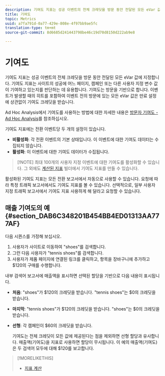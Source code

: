 ```yaml
---
description: 기여도 지표는 성공 이벤트의 전체 크레딧을 방문 동안 전달된 모든 eVar 값에 지정합니다. 기여도 지표는 사이트의 성공에 어느 페이지, 캠페인 또는 다른 사용자 지정 변수 값이 기여하고 있는지를 판단하는 데 유용합니다. 기여도는 방문을 기반으로 합니다. 이벤트가 발생할 때의 히트를 포함하여 이벤트 전의 방문에 있는 모든 eVar 값은 만료 설정에 상관없이 기여도 크레딧을 받습니다.
title: 기여도
topic: Metrics
uuid: a7fa791d-0a77-429e-808e-4f97bb9ae5fc
translation-type: tm+mt
source-git-commit: 8d6685d241443798be46c19d70d8150d222ab9e8

---
```



# 기여도

기여도 지표는 성공 이벤트의 전체 크레딧을 방문 동안 전달된 모든 eVar 값에 지정합니다. 기여도 지표는 사이트의 성공에 어느 페이지, 캠페인 또는 다른 사용자 지정 변수 값이 기여하고 있는지를 판단하는 데 유용합니다. 기여도는 방문을 기반으로 합니다. 이벤트가 발생할 때의 히트를 포함하여 이벤트 전의 방문에 있는 모든 eVar 값은 만료 설정에 상관없이 기여도 크레딧을 받습니다.

Ad Hoc Analysis에서 기여도를 사용하는 방법에 대한 자세한 내용은 [방문자 기여도 - Ad Hoc Analysis](/help/components/c-variables/c-metrics/metrics-visitor-participation.md)를 참조하십시오.

기여도 지표에는 전환 이벤트당 두 개의 설정이 있습니다.

* **비활성화**: 각 전환 이벤트의 기본 상태입니다. 이 이벤트에 대한 기여도 데이터는 수집되지 않습니다.
* **활성화**: 이 이벤트에 대한 기여도 데이터가 수집됩니다. 

>[!NOTE] 최대 100개의 사용자 지정 이벤트에 대한 기여도를 활성화할 수 있습니다. 그 외에도 [계산된 지표](https://docs.adobe.com/content/help/en/analytics/components/calculated-metrics/calcmetric-workflow/participation-metric.html) 빌더에서 기여도 지표를 만들 수 있습니다.

활성화된 기여도 지표는 모든 전환 보고서에서 자동으로 사용할 수 있습니다. 요청에 따라 특정 트래픽 보고서에서도 기여도 지표를 볼 수 있습니다. 선택적으로, 일부 사용자 지정 트래픽 보고서에서 기여도 지표 사용하게 해 달라고 요청할 수 있습니다. 

## 매출 기여도의 예 {#section_DAB6C348201B454BB4ED01313AA777AF}

다음 시퀀스를 가정해 보십시오.

1. 사용자가 사이트로 이동하여 &quot;shoes&quot;를 검색합니다.
1. 그런 다음 사용자가 &quot;tennis shoes&quot;를 검색합니다.
1. 사용자가 제품 페이지에 연결된 링크를 클릭하고, 항목을 장바구니에 추가하고 $120의 구매를 수행합니다.

내부 검색어 보고서에 매출액을 표시하면 선택된 할당을 기반으로 다음 내용이 표시됩니다.

* **처음**: &quot;shoes&quot;가 $120의 크레딧을 받습니다. &quot;tennis shoes&quot;는 $0의 크레딧을 받습니다.
* **마지막**: &quot;tennis shoes&quot;가 $120의 크레딧을 받습니다. &quot;shoes&quot;는 $0의 크레딧을 받습니다.
* **선형**: 각 캠페인이 $60의 크레딧을 받습니다.

   기여도는 전체 크레딧이 모든 값에 제공된다는 점을 제외하면 선형 할당과 유사합니다. 매출액(기여도)을 지표로 사용하면 할당이 무시됩니다. 이 예의 매출액(기여도)은 두 검색어 모두에 대해 $120를 보고합니다.

>[!MORELIKETHIS]
>
>* [지표 계산](/help/components/c-variables/c-metrics/metrics-calculations.md)


